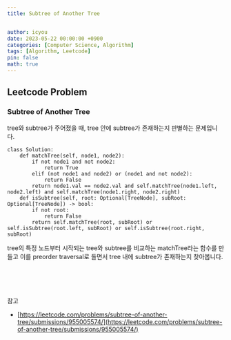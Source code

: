 ```yaml
---
title: Subtree of Another Tree


author: icyou
date: 2023-05-22 00:00:00 +0900
categories: [Computer Science, Algorithm]
tags: [Algorithm, Leetcode]
pin: false
math: true
---
```


## Leetcode Problem

### Subtree of Another Tree
tree와 subtree가 주어졌을 때, tree 안에 subtree가 존재하는지 판별하는 문제입니다.  

```
class Solution:
    def matchTree(self, node1, node2):
        if not node1 and not node2:
            return True
        elif (not node1 and node2) or (node1 and not node2):
            return False
        return node1.val == node2.val and self.matchTree(node1.left, node2.left) and self.matchTree(node1.right, node2.right)
    def isSubtree(self, root: Optional[TreeNode], subRoot: Optional[TreeNode]) -> bool:
        if not root:
            return False
        return self.matchTree(root, subRoot) or self.isSubtree(root.left, subRoot) or self.isSubtree(root.right, subRoot)
```  
tree의 특정 노드부터 시작되는 tree와 subtree를 비교하는 matchTree라는 함수를 만들고 이를 preorder traversal로 돌면서 tree 내에 subtree가 존재하는지 찾아봅니다.

<br/><br/><br/><br/>
참고 
- [https://leetcode.com/problems/subtree-of-another-tree/submissions/955005574/](https://leetcode.com/problems/subtree-of-another-tree/submissions/955005574/)